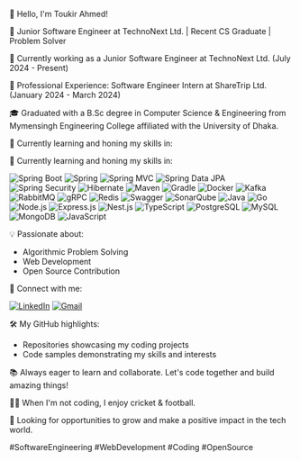 👋 Hello, I'm Toukir Ahmed! 

🚀 Junior Software Engineer at TechnoNext Ltd. | Recent CS Graduate | Problem Solver 

💼 Currently working as a Junior Software Engineer at TechnoNext Ltd. (July 2024 - Present) 

🌟 Professional Experience: Software Engineer Intern at ShareTrip Ltd. (January 2024 - March 2024) 

🎓 Graduated with a B.Sc degree in Computer Science & Engineering from Mymensingh Engineering College affiliated with the University of Dhaka. 

🌱 Currently learning and honing my skills in: 

🌱 Currently learning and honing my skills in:  

![Spring Boot](https://img.shields.io/badge/-Spring%20Boot-6DB33F?style=for-the-badge&logo=Spring-Boot&logoColor=white) 
![Spring](https://img.shields.io/badge/-Spring-6DB33F?style=for-the-badge&logo=Spring&logoColor=white) 
![Spring MVC](https://img.shields.io/badge/-Spring%20MVC-6DB33F?style=for-the-badge&logo=Spring&logoColor=white) 
![Spring Data JPA](https://img.shields.io/badge/-Spring%20Data%20JPA-6DB33F?style=for-the-badge&logo=Spring&logoColor=white) 
![Spring Security](https://img.shields.io/badge/-Spring%20Security-6DB33F?style=for-the-badge&logo=Spring-Security&logoColor=white) 
![Hibernate](https://img.shields.io/badge/-Hibernate-59666C?style=for-the-badge&logo=Hibernate&logoColor=white) 
![Maven](https://img.shields.io/badge/-Maven-C71A36?style=for-the-badge&logo=Apache-Maven&logoColor=white) 
![Gradle](https://img.shields.io/badge/-Gradle-02303A?style=for-the-badge&logo=Gradle&logoColor=white) 
![Docker](https://img.shields.io/badge/-Docker-2496ED?style=for-the-badge&logo=Docker&logoColor=white) 
![Kafka](https://img.shields.io/badge/-Kafka-231F20?style=for-the-badge&logo=Apache-Kafka&logoColor=white) 
![RabbitMQ](https://img.shields.io/badge/-RabbitMQ-FF6600?style=for-the-badge&logo=RabbitMQ&logoColor=white)
![gRPC](https://img.shields.io/badge/-gRPC-4285F4?style=for-the-badge&logo=gRPC&logoColor=white) 
![Redis](https://img.shields.io/badge/-Redis-DC382D?style=for-the-badge&logo=Redis&logoColor=white) 
![Swagger](https://img.shields.io/badge/-Swagger-85EA2D?style=for-the-badge&logo=Swagger&logoColor=black)
![SonarQube](https://img.shields.io/badge/-SonarQube-4E9BCD?style=for-the-badge&logo=SonarQube&logoColor=white) 
![Java](https://img.shields.io/badge/-Java-007396?style=for-the-badge&logo=Java&logoColor=white) 
![Go](https://img.shields.io/badge/-Go-00ADD8?style=for-the-badge&logo=Go&logoColor=white) 
![Node.js](https://img.shields.io/badge/-Node.js-339933?style=for-the-badge&logo=Node.js&logoColor=white) 
![Express.js](https://img.shields.io/badge/-Express.js-000000?style=for-the-badge&logo=Express&logoColor=white) 
![Nest.js](https://img.shields.io/badge/-Nest.js-E0234E?style=for-the-badge&logo=NestJS&logoColor=white) 
![TypeScript](https://img.shields.io/badge/-TypeScript-3178C6?style=for-the-badge&logo=TypeScript&logoColor=white) 
![PostgreSQL](https://img.shields.io/badge/-PostgreSQL-4169E1?style=for-the-badge&logo=PostgreSQL&logoColor=white) 
![MySQL](https://img.shields.io/badge/-MySQL-4479A1?style=for-the-badge&logo=MySQL&logoColor=white) 
![MongoDB](https://img.shields.io/badge/-MongoDB-47A248?style=for-the-badge&logo=MongoDB&logoColor=white) 
![JavaScript](https://img.shields.io/badge/-JavaScript-F7DF1E?style=for-the-badge&logo=JavaScript&logoColor=white) 

💡 Passionate about: 
- Algorithmic Problem Solving
- Web Development
- Open Source Contribution 

🔗 Connect with me: 

[![LinkedIn](https://img.shields.io/badge/-LinkedIn-0077B5?style=for-the-badge&logo=LinkedIn&logoColor=white)](https://www.linkedin.com/in/toukirahmed769/) [![Gmail](https://img.shields.io/badge/-Gmail-D14836?style=for-the-badge&logo=Gmail&logoColor=white)](mailto:ahmedtoukir99@gmail.com) 

🛠️ My GitHub highlights: 
- Repositories showcasing my coding projects
- Code samples demonstrating my skills and interests 

📚 Always eager to learn and collaborate. Let's code together and build amazing things! 

🚴‍♂️ When I'm not coding, I enjoy cricket & football. 

📌 Looking for opportunities to grow and make a positive impact in the tech world. 

#SoftwareEngineering #WebDevelopment #Coding #OpenSource
